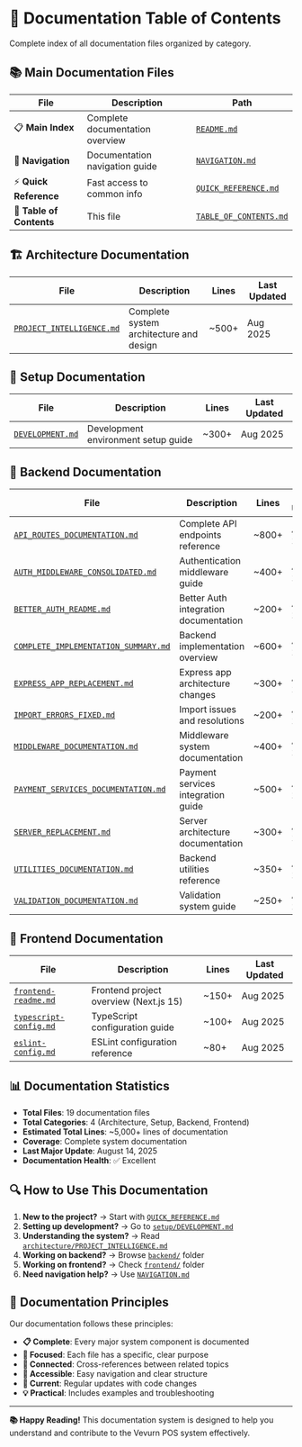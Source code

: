 # 📖 Documentation Table of Contents

Complete index of all documentation files organized by category.

## 📚 Main Documentation Files

| File | Description | Path |
|------|-------------|------|
| 📋 **Main Index** | Complete documentation overview | [`README.md`](./README.md) |
| 🧭 **Navigation** | Documentation navigation guide | [`NAVIGATION.md`](./NAVIGATION.md) |
| ⚡ **Quick Reference** | Fast access to common info | [`QUICK_REFERENCE.md`](./QUICK_REFERENCE.md) |
| 📖 **Table of Contents** | This file | [`TABLE_OF_CONTENTS.md`](./TABLE_OF_CONTENTS.md) |

## 🏗️ Architecture Documentation

| File | Description | Lines | Last Updated |
|------|-------------|-------|--------------|
| [`PROJECT_INTELLIGENCE.md`](./architecture/PROJECT_INTELLIGENCE.md) | Complete system architecture and design | ~500+ | Aug 2025 |

## 🚀 Setup Documentation

| File | Description | Lines | Last Updated |
|------|-------------|-------|--------------|
| [`DEVELOPMENT.md`](./setup/DEVELOPMENT.md) | Development environment setup guide | ~300+ | Aug 2025 |

## 🔧 Backend Documentation

| File | Description | Lines | Last Updated |
|------|-------------|-------|--------------|
| [`API_ROUTES_DOCUMENTATION.md`](./backend/API_ROUTES_DOCUMENTATION.md) | Complete API endpoints reference | ~800+ | Aug 2025 |
| [`AUTH_MIDDLEWARE_CONSOLIDATED.md`](./backend/AUTH_MIDDLEWARE_CONSOLIDATED.md) | Authentication middleware guide | ~400+ | Aug 2025 |
| [`BETTER_AUTH_README.md`](./backend/BETTER_AUTH_README.md) | Better Auth integration documentation | ~200+ | Aug 2025 |
| [`COMPLETE_IMPLEMENTATION_SUMMARY.md`](./backend/COMPLETE_IMPLEMENTATION_SUMMARY.md) | Backend implementation overview | ~600+ | Aug 2025 |
| [`EXPRESS_APP_REPLACEMENT.md`](./backend/EXPRESS_APP_REPLACEMENT.md) | Express app architecture changes | ~300+ | Aug 2025 |
| [`IMPORT_ERRORS_FIXED.md`](./backend/IMPORT_ERRORS_FIXED.md) | Import issues and resolutions | ~200+ | Aug 2025 |
| [`MIDDLEWARE_DOCUMENTATION.md`](./backend/MIDDLEWARE_DOCUMENTATION.md) | Middleware system documentation | ~400+ | Aug 2025 |
| [`PAYMENT_SERVICES_DOCUMENTATION.md`](./backend/PAYMENT_SERVICES_DOCUMENTATION.md) | Payment services integration guide | ~500+ | Aug 2025 |
| [`SERVER_REPLACEMENT.md`](./backend/SERVER_REPLACEMENT.md) | Server architecture documentation | ~300+ | Aug 2025 |
| [`UTILITIES_DOCUMENTATION.md`](./backend/UTILITIES_DOCUMENTATION.md) | Backend utilities reference | ~350+ | Aug 2025 |
| [`VALIDATION_DOCUMENTATION.md`](./backend/VALIDATION_DOCUMENTATION.md) | Validation system guide | ~250+ | Aug 2025 |

## 🎨 Frontend Documentation

| File | Description | Lines | Last Updated |
|------|-------------|-------|--------------|
| [`frontend-readme.md`](./frontend/frontend-readme.md) | Frontend project overview (Next.js 15) | ~150+ | Aug 2025 |
| [`typescript-config.md`](./frontend/typescript-config.md) | TypeScript configuration guide | ~100+ | Aug 2025 |
| [`eslint-config.md`](./frontend/eslint-config.md) | ESLint configuration reference | ~80+ | Aug 2025 |

## 📊 Documentation Statistics

- **Total Files**: 19 documentation files
- **Total Categories**: 4 (Architecture, Setup, Backend, Frontend)
- **Estimated Total Lines**: ~5,000+ lines of documentation
- **Coverage**: Complete system documentation
- **Last Major Update**: August 14, 2025
- **Documentation Health**: ✅ Excellent

## 🔍 How to Use This Documentation

1. **New to the project?** → Start with [`QUICK_REFERENCE.md`](./QUICK_REFERENCE.md)
2. **Setting up development?** → Go to [`setup/DEVELOPMENT.md`](./setup/DEVELOPMENT.md)  
3. **Understanding the system?** → Read [`architecture/PROJECT_INTELLIGENCE.md`](./architecture/PROJECT_INTELLIGENCE.md)
4. **Working on backend?** → Browse [`backend/`](./backend/) folder
5. **Working on frontend?** → Check [`frontend/`](./frontend/) folder
6. **Need navigation help?** → Use [`NAVIGATION.md`](./NAVIGATION.md)

## 🎯 Documentation Principles

Our documentation follows these principles:

- **📋 Complete**: Every major system component is documented
- **🎯 Focused**: Each file has a specific, clear purpose
- **🔗 Connected**: Cross-references between related topics
- **📱 Accessible**: Easy navigation and clear structure
- **🔄 Current**: Regular updates with code changes
- **💡 Practical**: Includes examples and troubleshooting

---

**📚 Happy Reading!** This documentation system is designed to help you understand and contribute to the Vevurn POS system effectively.
